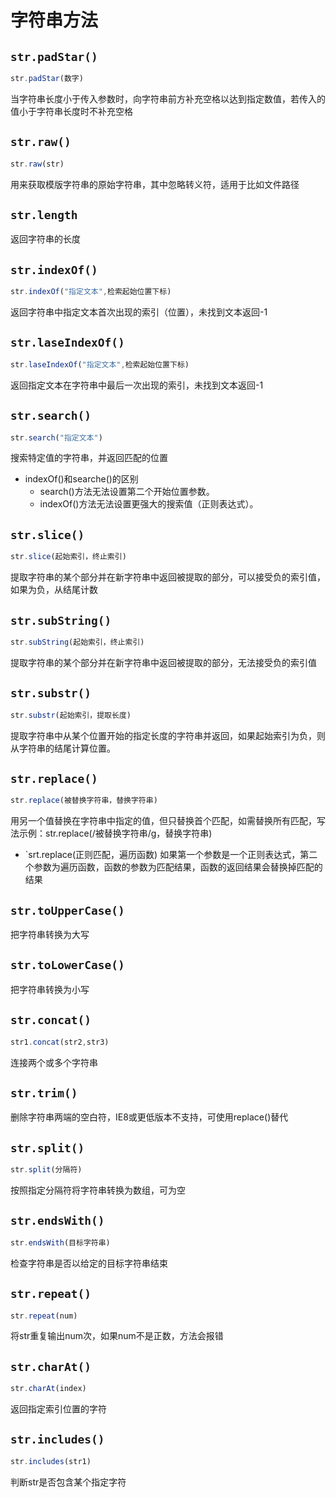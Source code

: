 # 字符串方法

## `str.padStar()`

```js
str.padStar(数字)
```

当字符串长度小于传入参数时，向字符串前方补充空格以达到指定数值，若传入的值小于字符串长度时不补充空格

## `str.raw()`

```js
str.raw(str)
```

用来获取模版字符串的原始字符串，其中忽略转义符，适用于比如文件路径

## `str.length`

返回字符串的长度

## `str.indexOf()`

```js
str.indexOf("指定文本",检索起始位置下标)
```

返回字符串中指定文本首次出现的索引（位置），未找到文本返回-1

## `str.laseIndexOf()`

```js
str.laseIndexOf("指定文本",检索起始位置下标)
```

返回指定文本在字符串中最后一次出现的索引，未找到文本返回-1

## `str.search()`

```js
str.search("指定文本")
```

搜索特定值的字符串，并返回匹配的位置

- indexOf()和searche()的区别
  - search()方法无法设置第二个开始位置参数。
  - indexOf()方法无法设置更强大的搜索值（正则表达式）。

## `str.slice()`

```js
str.slice(起始索引，终止索引)
```

提取字符串的某个部分并在新字符串中返回被提取的部分，可以接受负的索引值，如果为负，从结尾计数

## `str.subString()`

```js
str.subString(起始索引，终止索引)
```

提取字符串的某个部分并在新字符串中返回被提取的部分，无法接受负的索引值

## `str.substr()`

```js
str.substr(起始索引，提取长度)
```

提取字符串中从某个位置开始的指定长度的字符串并返回，如果起始索引为负，则从字符串的结尾计算位置。

## `str.replace()`

```js
str.replace(被替换字符串，替换字符串)
```

用另一个值替换在字符串中指定的值，但只替换首个匹配，如需替换所有匹配，写法示例：str.replace(/被替换字符串/g，替换字符串)

- `srt.replace(正则匹配，遍历函数) 如果第一个参数是一个正则表达式，第二个参数为遍历函数，函数的参数为匹配结果，函数的返回结果会替换掉匹配的结果

## `str.toUpperCase()`

把字符串转换为大写

## `str.toLowerCase()`

把字符串转换为小写

## `str.concat()`

```js
str1.concat(str2,str3)
```

连接两个或多个字符串

## `str.trim()`

删除字符串两端的空白符，IE8或更低版本不支持，可使用replace()替代

## `str.split()`

```js
str.split(分隔符)
```

按照指定分隔符将字符串转换为数组，可为空

## `str.endsWith()`  

```js
str.endsWith(目标字符串)
```

检查字符串是否以给定的目标字符串结束

## `str.repeat()`

```js
str.repeat(num)
```

将str重复输出num次，如果num不是正数，方法会报错

## `str.charAt()`  

```js
str.charAt(index)
```

返回指定索引位置的字符

## `str.includes()`  

```js
str.includes(str1)
```

判断str是否包含某个指定字符

